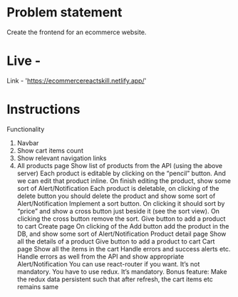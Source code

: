 # Problem statement
Create the frontend for an ecommerce website.

# Live - 
Link - 'https://ecommercereactskill.netlify.app/' 

# Instructions
Functionality
1. Navbar
2. Show cart items count
3. Show relevant navigation links
4. All products page
Show list of products from the API (using the above server)
Each product is editable by clicking on the “pencil” button. And we can edit that product inline. On finish editing the product, show some sort of Alert/Notification
Each product is deletable, on clicking of the delete button you should delete the product and show some sort of Alert/Notification
Implement a sort button. On clicking it should sort by “price” and show a cross button just beside it (see the sort view). On clicking the cross button remove the sort.
Give button to add a product to cart
Create page
On clicking of the Add button add the product in the DB, and show some sort of Alert/Notification
Product detail page
Show all the details of a product
Give button to add a product to cart
Cart page
Show all the items in the cart
Handle errors and success alerts etc.
Handle errors as well from the API and show appropriate Alert/Notification
You can use react-router if you want. It’s not mandatory.
You have to use redux. It’s mandatory.
Bonus feature: Make the redux data persistent such that after refresh, the cart items etc remains same

